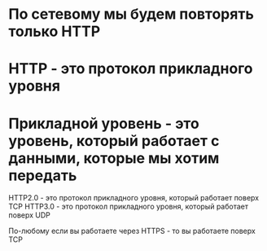 # По сетевому мы будем повторять только HTTP

# HTTP - это протокол прикладного уровня
# Прикладной уровень - это уровень, который работает с данными, которые мы хотим передать

HTTP2.0 - это протокол прикладного уровня, который работает поверх TCP
HTTP3.0 - это протокол прикладного уровня, который работает поверх UDP

По-любому если вы работаете через HTTPS - то вы работаете поверх TCP




